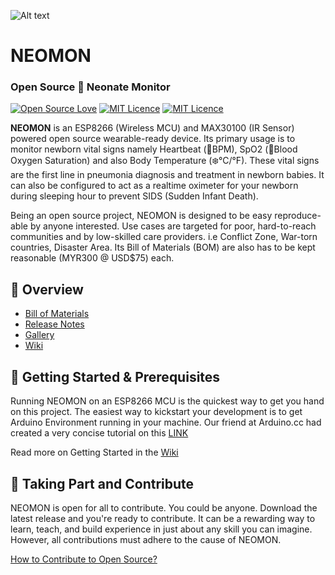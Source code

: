 
![Alt text](https://i.imgur.com/zS2aS2z.jpg "NEOMON on Breadboard")
# NEOMON
### Open Source :baby: Neonate Monitor
[![Open Source Love](https://badges.frapsoft.com/os/v2/open-source.svg?v=103)](https://github.com/ellerbrock/open-source-badges/) [![MIT Licence](https://badges.frapsoft.com/os/mit/mit.svg?v=103)](https://opensource.org/licenses/mit-license.php) [![MIT Licence](https://img.shields.io/badge/status-prototype-orange.svg)]()

**NEOMON** is an ESP8266 (Wireless MCU) and MAX30100 (IR Sensor) powered open source wearable-ready device. Its primary usage is to monitor newborn vital signs namely Heartbeat (:heartbeat:BPM), SpO2 (:syringe:Blood Oxygen Saturation) and also Body Temperature (:snowflake:°C/°F). These vital signs are the first line in pneumonia diagnosis and treatment in newborn babies. It can also be configured to act as a realtime oximeter for your newborn during sleeping hour to prevent SIDS (Sudden Infant Death).

Being an open source project, NEOMON is designed to be easy reproduce-able by anyone interested. Use cases are targeted for poor, hard-to-reach communities and by low-skilled care providers. i.e Conflict Zone, War-torn countries, Disaster Area. Its Bill of Materials (BOM) are also has to be kept reasonable (MYR300 @ USD$75) each.

## :pushpin: Overview

* [Bill of Materials](https://www.findchips.com/u/list/46405-neomon-neonate-monitor-pulse-oximetry)
* [Release Notes](https://github.com/nurfaizfoat/neomon-opensource-oxymetry/releases)
* [Gallery](https://www)
* [Wiki](https://github.com/nurfaizfoat/neomon-opensource-oxymetry/wiki)

## :pushpin: Getting Started & Prerequisites
Running NEOMON on an ESP8266 MCU is the quickest way to get you hand on this project. The easiest way to kickstart your development is to get Arduino Environment running in your machine. Our friend at Arduino.cc had created a very concise tutorial on this [LINK](https://www.arduino.cc/en/Guide/ArduinoUno)

Read more on Getting Started in the [Wiki](https://github.com/nurfaizfoat/neomon-opensource-oxymetry/wiki)

## :pushpin: Taking Part and Contribute
NEOMON is open for all to contribute. You could be anyone. Download the latest release and you're ready to contribute. It can be a rewarding way to learn, teach, and build experience in just about any skill you can imagine. However, all contributions must adhere to the cause of NEOMON. 

[How to Contribute to Open Source?](https://opensource.guide/how-to-contribute/)
